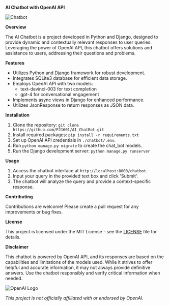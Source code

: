 **AI Chatbot with OpenAI API**

![Chatbot](chatbot_image.png)

**Overview**

The AI Chatbot is a project developed in Python and Django, designed to provide dynamic and contextually relevant responses to user queries. Leveraging the power of OpenAI API, this chatbot offers solutions and assistance to users, addressing their questions and problems.

**Features**

- Utilizes Python and Django framework for robust development.
- Integrates SQLite3 database for efficient data storage.
- Employs OpenAI API with two models:
  - text-davinci-003 for text completion
  - gpt-4 for conversational engagement
- Implements async views in Django for enhanced performance.
- Utilizes JsonResponse to return responses as JSON data.

**Installation**

1. Clone the repository: `git clone https://github.com/PJ1601/AI_ChatBot.git`
2. Install required packages: `pip install -r requirements.txt`
3. Set up OpenAI API credentials in `./chatbot/.env`.
4. Run `python manage.py migrate` to create the chat_bot models.
5. Run the Django development server: `python manage.py runserver`

**Usage**

1. Access the chatbot interface at `http://localhost:8000/chatbot`.
2. Input your query in the provided text box and click 'Submit'.
3. The chatbot will analyze the query and provide a context-specific response.

**Contributing**

Contributions are welcome! Please create a pull request for any improvements or bug fixes.

**License**

This project is licensed under the MIT License - see the [LICENSE](LICENSE) file for details.

**Disclaimer**

This chatbot is powered by OpenAI API, and its responses are based on the capabilities and limitations of the models used. While it strives to offer helpful and accurate information, it may not always provide definitive answers. Use the chatbot responsibly and verify critical information when needed.

![OpenAI Logo](openai_logo.png)

_This project is not officially affiliated with or endorsed by OpenAI._
